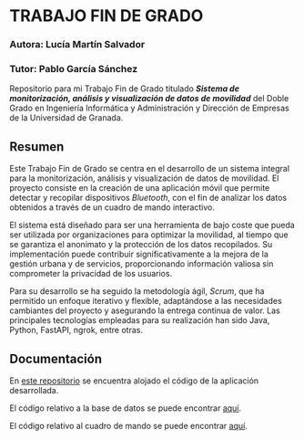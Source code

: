 # TRABAJO FIN DE GRADO

### Autora: Lucía Martín Salvador
### Tutor: Pablo García Sánchez

Repositorio para mi Trabajo Fin de Grado titulado ***Sistema de monitorización, análisis y visualización de datos de movilidad*** del Doble Grado en Ingeniería Informática y Administración y Dirección de Empresas de la Universidad de Granada.

## Resumen
Este Trabajo Fin de Grado se centra en el desarrollo de un sistema integral para la monitorización, análisis y visualización de datos de movilidad. El proyecto consiste en la creación de una aplicación móvil que permite detectar y recopilar dispositivos *Bluetooth*, con el fin de analizar los datos obtenidos a través de un cuadro de mando interactivo.

El sistema está diseñado para ser una herramienta de bajo coste que pueda ser utilizada por organizaciones para optimizar la movilidad, al tiempo que se garantiza el anonimato y la protección de los datos recopilados. Su implementación puede contribuir significativamente a la mejora de la gestión urbana y de servicios, proporcionando información valiosa sin comprometer la privacidad de los usuarios.

Para su desarrollo se ha seguido la metodología ágil, *Scrum*, que ha permitido un enfoque iterativo y flexible, adaptándose a las necesidades cambiantes del proyecto y asegurando la entrega continua de valor. Las principales tecnologías empleadas para su realización han sido Java, Python, FastAPI, ngrok, entre otras.

## Documentación
En [este repositorio](https://github.com/luciams11/TFG_app) se encuentra alojado el código de la aplicación desarrollada.

El código relativo a la base de datos se puede encontrar [aquí](https://github.com/luciams11/TFG_db).

El código relativo al cuadro de mando se puede encontrar [aquí](https://github.com/luciams11/TFG_dashboard).

